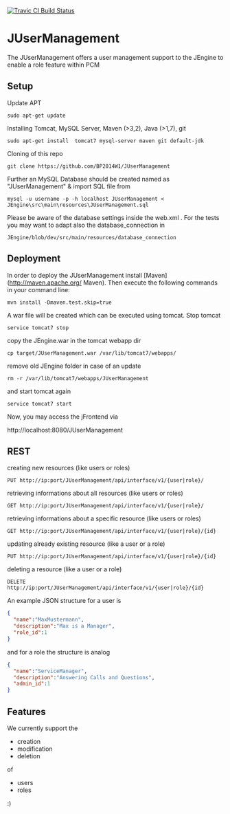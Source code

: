 [![Travic CI Build Status](https://travis-ci.org/BP2014W1/JUserManagement.svg?branch=dev)](https://travis-ci.org/BP2014W1/JUserManagement)

# JUserManagement
The JUserManagement offers a user management support to the JEngine to enable a role feature within PCM

## Setup

Update APT 

    sudo apt-get update

Installing Tomcat, MySQL Server, Maven (>3,2), Java (>1,7), git

    sudo apt-get install  tomcat7 mysql-server maven git default-jdk 

Cloning of this repo

    git clone https://github.com/BP2014W1/JUserManagement

Further an MySQL Database should be created named as "JUserManagement" & import SQL file from 

    mysql -u username -p -h localhost JUserManagement < JEngine\src\main\resources\JUserManagement.sql

Please be aware of the database settings inside the web.xml . For the tests you may want to adapt also the database_connection in

    JEngine/blob/dev/src/main/resources/database_connection


## Deployment

In order to deploy the JUserManagement install [Maven](http://maven.apache.org/ Maven).
Then execute the following commands in your command line:

    mvn install -Dmaven.test.skip=true

A war file will be created which can be executed using tomcat. Stop tomcat

    service tomcat7 stop

copy the JEngine.war in the tomcat webapp dir

    cp target/JUserManagement.war /var/lib/tomcat7/webapps/

remove old JEngine folder in case of an update

    rm -r /var/lib/tomcat7/webapps/JUserManagement

and start tomcat again

    service tomcat7 start

Now, you may access the jFrontend via

   http://localhost:8080/JUserManagement


## REST
creating new resources (like users or roles)
```
PUT http://ip:port/JUserManagement/api/interface/v1/{user|role}/
```
retrieving informations about all resources (like users or roles)
```
GET http://ip:port/JUserManagement/api/interface/v1/{user|role}/
```
retrieving informations about a specific resource (like users or roles)
```
GET http://ip:port/JUserManagement/api/interface/v1/{user|role}/{id}
```
updating already existing resource (like a user or a role)
```
PUT http://ip:port/JUserManagement/api/interface/v1/{user|role}/{id}
```
deleting a resource (like a user or a role)
```
DELETE http://ip:port/JUserManagement/api/interface/v1/{user|role}/{id}
```
An example JSON structure for a user is
```json
{
  "name":"MaxMustermann",
  "description":"Max is a Manager",
  "role_id":1
}
```
and for a role the structure is analog
```json
{
  "name":"ServiceManager",
  "description":"Answering Calls and Questions",
  "admin_id":1
}
```

## Features
We currently support the
* creation
* modification
* deletion

of 

* users
* roles

:)
